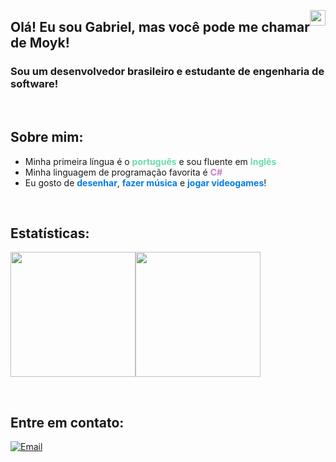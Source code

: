 [<img style="float:right" src="https://img.freepik.com/icones-gratis/estados-unidos-da-america_318-711182.jpg?w=2000" width="25em"/>](https://github.com/Moykhaile/)

## Olá! Eu sou Gabriel, mas você pode me chamar de Moyk!
### Sou um desenvolvedor brasileiro e estudante de engenharia de software!

</br>

## Sobre mim:
* Minha primeira língua é o <b style="color: #6cdca9">português</b> e sou fluente em <b style="color: #6cdca9">Inglês</b>
* Minha linguagem de programação favorita é <b style="color: #cf7bca">C#</b>
* Eu gosto de <b style="color: #047ce2">desenhar</b>, <b style="color: #047ce2">fazer música</b> e <b style="color: #047ce2">jogar videogames</b>!

</br>

## Estatísticas:
<img height="200em" src="https://github-readme-stats.vercel.app/api?username=Moykhaile&show_icons=true&theme=cobalt&count_private=true&hide_border=true&locale=pt-br"><img height="200em" src="https://github-readme-stats.vercel.app/api/top-langs/?username=Moykhaile&layout=compact&theme=cobalt&count_private=true&hide_border=true&locale=pt-br">

</br>

## Entre em contato:
[![Email](https://img.shields.io/badge/Gmail-D14836?style=for-the-badge&logo=gmail&color=20344c&labelColor=20344c&logoColor=6bd9a7
)](mailto:moykhaile.contact@gmail.com)
